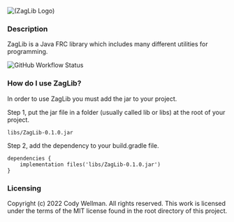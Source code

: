 ![(ZagLib Logo)](https://cdn.discordapp.com/attachments/740837678672642120/966073011994251374/zagliblogo.png)

### Description
ZagLib is a Java FRC library which includes many different utilities for programming.

![GitHub Workflow Status](https://img.shields.io/github/workflow/status/zagdrath/ZagLib/Java%20CI?label=ZagLib%20Build&logo=github)

### How do I use ZagLib?
In order to use ZagLib you must add the jar to your project.

Step 1, put the jar file in a folder (usually called lib or libs) at the root of your project.
```
libs/ZagLib-0.1.0.jar
```

Step 2, add the dependency to your build.gradle file.
```
dependencies {
    implementation files('libs/ZagLib-0.1.0.jar')
}
```

### Licensing
Copyright (c) 2022 Cody Wellman. All rights reserved. This work is licensed under the terms of the MIT license found in the root directory of this project.
